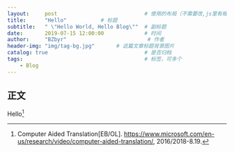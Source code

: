 ```yaml
---
layout:     post                            # 使用的布局（不需要改,js里有根据布局做判断）
title:      "Hello"           # 标题
subtitle:   " \"Hello World, Hello Blog\""  # 副标题
date:       2019-07-15 12:00:00             # 时间
author:     "BZbyr"                          # 作者
header-img: "img/tag-bg.jpg"       # 这篇文章标题背景图片
catalog: true                               # 是否归档
tags:                                       # 标签，可多个
    - Blog
---
```


## 正文

Hello[^1]

[^1]: Computer Aided Translation[EB/OL]. https://www.microsoft.com/en-us/research/video/computer-aided-translation/, 2016/2018-8.19.